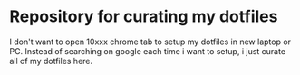 # Repository for curating my dotfiles

I don't want to open 10xxx chrome tab to setup my dotfiles in new laptop or PC. Instead of searching on google each time i want to setup, i just curate all of my dotfiles here.

